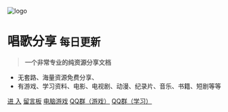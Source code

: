 <!-- _coverpage.md -->

 ![logo](assets\img\1.gif ':size=WIDTHxHEIGHT')


# 唱歌分享 <small>每日更新</small>

> **一个非常专业的纯资源分享文档**

- 无套路、海量资源免费分享、
- 有游戏、学习资料、电影、电视剧、动漫、纪录片、音乐、书籍、短剧等等

[进  入](home)
[留言板](zh-cn/bbs)
[电脑游戏](zh-cn/Games/PC)
[QQ群（游戏）](https://qm.qq.com/q/rsMnaU4DGo)
[QQ群（学习）](https://qm.qq.com/q/kiJK8Uc6Gs)